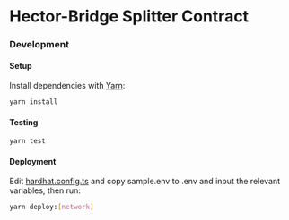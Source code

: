 # Hector-Bridge Splitter Contract

### Development

#### Setup

Install dependencies with [Yarn](https://yarnpkg.com/en/):

```bash
yarn install
```

#### Testing

```bash
yarn test
```

#### Deployment

Edit [hardhat.config.ts](hardhat.config.ts) and copy sample.env to .env and input the relevant variables, then run:

```bash
yarn deploy:[network]
```